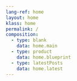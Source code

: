 ```yaml
---
lang-ref: home
layout: home
klass: home
permalink: /
composition:
  - type: blank
    data: home.main
  - type: product
    data: home.blueprint
  - type: latestPosts
    data: home.latest
---
```

